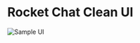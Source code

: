 # Rocket Chat Clean UI

![Sample UI](https://github.com/cgaspard/rocketchat-cleantheme/raw/RocketChatTheme.gif)